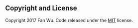 ## Copyright and License

Copyright 2017 Fan Wu. Code released under the [MIT](https://github.com/BlackrockDigital/startbootstrap-freelancer/blob/gh-pages/LICENSE) license.